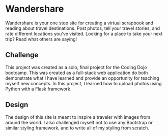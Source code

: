 # Wandershare

Wandershare is your one stop site for creating a virtual scrapbook and reading about travel destinations.
Post photos, tell your travel stories, and rate different locations you've visited.
Looking for a place to take your next trip? Read what others are saying!

## Challenge

This project was created as a solo, final project for the Coding Dojo bootcamp. 
This was created as a full-stack web application do both demonstrate what I have learned 
and provide an opportunity for teaching myself new concepts. In this project, I learned how to upload
photos using Python with a Flask framework.

## Design

The design of this site is meant to inspire a traveler with images from around the world. I also challenged myself 
not to use any Bootstrap or similar styling framework, and to write all of my styling from scratch.
